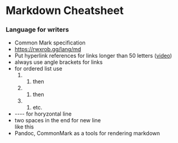 # Markdown Cheatsheet

### Language for writers

* Common Mark specification
* <https://rwxrob.gg/lang/md>
* Put hyperlink references for links longer than 50 letters ([video])
* always use angle brackets for links
* for ordered list use 
    1. 1. then 
    1. 1. then 
    1. 1. etc.
* ---- for horyzontal line  
* two spaces in the end for new line  
like this
* Pandoc, CommonMark as a tools for rendering markdown

[video]: <https://youtu.be/mlecHo2p7aU?list=PLrK9UeDMcQLre1yPasCnuKvWvyXKzmKhW&t=8225>
